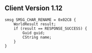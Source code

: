 ## Client Version 1.12

```rust,ignore
smsg SMSG_CHAR_RENAME = 0x02C8 {
    WorldResult result;    
    if (result == RESPONSE_SUCCESS) {        
        Guid guid;        
        CString name;        
    }    
}

```
